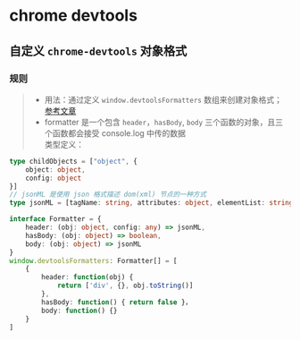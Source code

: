 # chrome devtools

## 自定义 `chrome-devtools` 对象格式

### 规则
> - 用法：通过定义 `window.devtoolsFormatters` 数组来创建对象格式； 
> [参考文章](https://www.mattzeunert.com/2016/02/19/custom-chrome-devtools-object-formatters.html)  
> -  formatter 是一个包含 `header`，`hasBody`, `body` 三个函数的对象，且三个函数都会接受 console.log 中传的数据  
> 类型定义：

```ts
type childObjects = ["object", {
    object: object,
    config: object
}]
// jsonML 是使用 json 格式描述 dom(xml) 节点的一种方式
type jsonML = [tagName: string, attributes: object, elementList: string | childObjects | jsonML]

interface Formatter = {
    header: (obj: object, config: any) => jsonML,
    hasBody: (obj: object) => boolean,
    body: (obj: object) => jsonML
}
window.devtoolsFormatters: Formatter[] = [
    {
        header: function(obj) {
            return ['div', {}, obj.toString()]
        },
        hasBody: function() { return false }，
        body: function() {}
    }
]
```